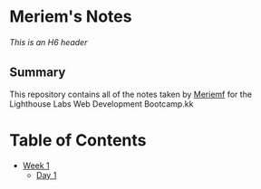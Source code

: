 # Meriem's Notes
###### This is an H6 header
## Summary 

This repository contains all of the notes taken by [Meriemf](https://github.com/meriemf)
 for the Lighthouse Labs Web Development Bootcamp.kk

# Table of Contents
* [Week 1](/Week_1)
  * [Day 1](/Week_1/Day_1
)

